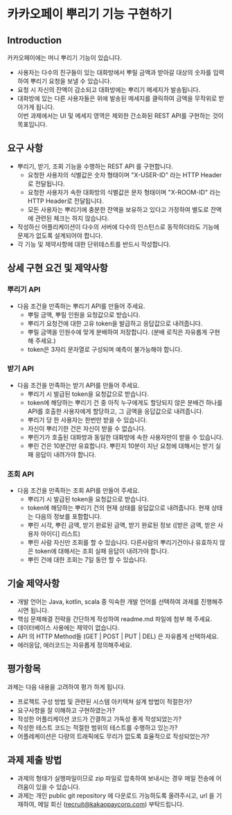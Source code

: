 # 카카오페이 뿌리기 기능 구현하기
## Introduction
카카오페이에는 머니 뿌리기 기능이 있습니다.
  - 사용자는 다수의 친구들이 있는 대화방에서 뿌릴 금액과 받아갈 대상의 숫자를 입력하여 뿌리기 요청을 보낼 수 있습니다.
  - 요청 시 자신의 잔액이 감소되고 대화방에는 뿌리기 메세지가 발송됩니다.
  - 대화방에 있는 다른 사용자들은 위에 발송된 메세지를 클릭하여 금액을 무작위로 받아가게 됩니다.  
    이번 과제에서는 UI 및 메세지 영역은 제외한 간소화된 REST API를 구현하는 것이 목표입니다.

## 요구 사항
  - 뿌리기, 받기, 조회 기능을 수행하는 REST API 를 구현합니다.
    - 요청한 사용자의 식별값은 숫자 형태이며 "X-USER-ID" 라는 HTTP Header로 전달됩니다.
    - 요청한 사용자가 속한 대화방의 식별값은 문자 형태이며 "X-ROOM-ID" 라는 HTTP Header로 전달됩니다.
    - 모든 사용자는 뿌리기에 충분한 잔액을 보유하고 있다고 가정하여 별도로 잔액에 관련된 체크는 하지 않습니다.
  - 작성하신 어플리케이션이 다수의 서버에 다수의 인스턴스로 동작하더라도 기능에 문제가 없도록 설계되어야 합니다.
  - 각 기능 및 제약사항에 대한 단위테스트를 반드시 작성합니다.

## 상세 구현 요건 및 제약사항
### 뿌리기 API
  - 다음 조건을 만족하는 뿌리기 API를 만들어 주세요.
    - 뿌릴 금액, 뿌릴 인원을 요청값으로 받습니다.
    - 뿌리기 요청건에 대한 고유 token을 발급하고 응답값으로 내려줍니다.
    - 뿌릴 금액을 인원수에 맞게 분배하여 저장합니다. (분배 로직은 자유롭게 구현해 주세요.)
    - token은 3자리 문자열로 구성되며 예측이 불가능해야 합니다.
### 받기 API
  - 다음 조건을 만족하는 받기 API를 만들어 주세요.
    - 뿌리기 시 발급된 token을 요청값으로 받습니다.
    - token에 해당하는 뿌리기 건 중 아직 누구에게도 할당되지 않은 분배건 하나를 API를 호출한 사용자에게 할당하고, 그 금액을 응답값으로 내려줍니다.
    - 뿌리기 당 한 사용자는 한번만 받을 수 있습니다.
    - 자신이 뿌리기한 건은 자신이 받을 수 없습니다.
    - 뿌린기가 호출된 대화방과 동일한 대화방에 속한 사용자만이 받을 수 있습니다.
    - 뿌린 건은 10분간만 유효합니다. 뿌린지 10분이 지난 요청에 대해서는 받기 실패 응답이 내려가야 합니다.
### 조회 API
  - 다음 조건을 만족하는 조회 API를 만들어 주세요.
    - 뿌리기 시 발급된 token을 요청값으로 받습니다.
    - token에 해당하는 뿌리기 건의 현재 상태를 응답값으로 내려줍니다. 현재 상태는 다음의 정보를 포함합니다.
    - 뿌린 시각, 뿌린 금액, 받기 완료된 금액, 받기 완료된 정보 ([받은 금액, 받은 사용자 아이디] 리스트)
    - 뿌린 사람 자신만 조회를 할 수 있습니다. 다른사람의 뿌리기건이나 유효하지 않은 token에 대해서는 조회 실패 응답이 내려가야 합니다.
    - 뿌린 건에 대한 조회는 7일 동안 할 수 있습니다.

## 기술 제약사항
  - 개발 언어는 Java, kotlin, scala 중 익숙한 개발 언어를 선택하여 과제를 진행해주시면 됩니다.
  - 핵심 문제해결 전략을 간단하게 작성하여 readme.md 파일에 첨부 해 주세요.
  - 데이터베이스 사용에는 제약이 없습니다.
  - API 의 HTTP Method들 (GET | POST | PUT | DEL) 은 자유롭게 선택하세요.
  - 에러응답, 에러코드는 자유롭게 정의해주세요.

## 평가항목
과제는 다음 내용을 고려하여 평가 하게 됩니다.
  - 프로젝트 구성 방법 및 관련된 시스템 아키텍쳐 설계 방법이 적절한가?
  - 요구사항을 잘 이해하고 구현하였는가?
  - 작성한 어플리케이션 코드가 간결하고 가독성 좋게 작성되었는가?
  - 작성한 테스트 코드는 적절한 범위의 테스트를 수행하고 있는가?
  - 어플레케이션은 다량의 트래픽에도 무리가 없도록 효율적으로 작성되었는가?

## 과제 제출 방법
  - 과제의 형태가 실행파일이므로 zip 파일로 압축하여 보내시는 경우 메일 전송에 어려움이 있을 수 있습니다.
  - 과제는 개인 public git repository 에 다운로드 가능하도록 올려주시고, url 을 기재하여, 메일 회신 (recruit@kakaopaycorp.com) 부탁드립니다.